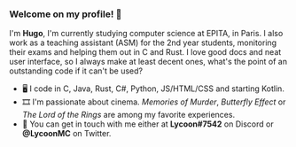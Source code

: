 ### Welcome on my profile! 👋

I'm **Hugo**, I'm currently studying computer science at EPITA, in Paris. I also work as a teaching assistant (ASM) for the 2nd year students, monitoring their exams and helping them out in C and Rust. I love good docs and neat user interface, so I always make at least decent ones, what's the point of an outstanding code if it can't be used?

- 🖥️ I code in C, Java, Rust, C#, Python, JS/HTML/CSS and starting Kotlin.
- 🎞️ I'm passionate about cinema. *Memories of Murder*, *Butterfly Effect* or *The Lord of the Rings* are among my favorite experiences.
- 💬 You can get in touch with me either at **Lycoon#7542** on Discord or **@LycoonMC** on Twitter.
